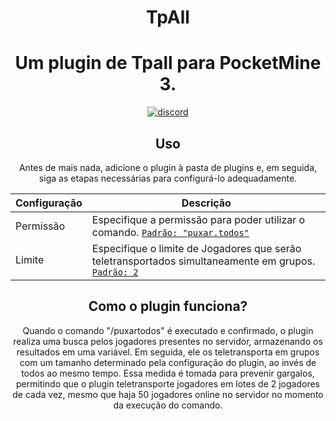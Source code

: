 <h1 align="center">TpAll</h1>

<h1 align="center">Um plugin de Tpall para PocketMine 3.</h1>
    </a>
<div align="center">
	<a href="https://www.blazehosting.com.br/discord">
        <img src="https://img.shields.io/badge/Discord-7289DA?style=for-the-badge&logo=discord&logoColor=white" alt="discord">
    </a>

## Uso

Antes de mais nada, adicione o plugin à pasta de plugins e, em seguida, siga as etapas necessárias para configurá-lo adequadamente.

| Configuração | Descrição |
| --- | --- |
| Permissão | Especifique a permissão para poder utilizar o comando. [`Padrão: "puxar.todos"`](https://github.com/Raphael1S/Math-Event/blob/PMMP-3/Matem%C3%A1tica/src/resources/config.yml) |
| Limite | Especifique o limite de Jogadores que serão teletransportados simultaneamente em grupos. [`Padrão: 2`](https://github.com/Raphael1S/Math-Event/blob/PMMP-3/Matem%C3%A1tica/src/resources/config.yml) |

## Como o plugin funciona?

Quando o comando "/puxartodos" é executado e confirmado, o plugin realiza uma busca pelos jogadores presentes no servidor, armazenando os resultados em uma variável. Em seguida, ele os teletransporta em grupos com um tamanho determinado pela configuração do plugin, ao invés de todos ao mesmo tempo. Essa medida é tomada para prevenir gargalos, permitindo que o plugin teletransporte jogadores em lotes de 2 jogadores de cada vez, mesmo que haja 50 jogadores online no servidor no momento da execução do comando.
